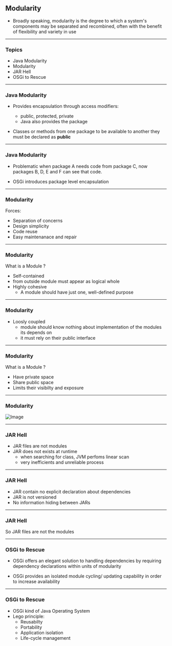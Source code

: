 ## Modularity

 
* Broadly speaking, modularity is the degree to which a system's components may be separated and recombined, often with the benefit of flexibility and variety in use

---

### Topics

* Java Modularity
* Modularity
* JAR Hell
* OSGi to Rescue

---

### Java Modularity

* Provides encapsulation through access modifiers:
  * public, protected, private
  * Java also provides the package

* Classes or methods from one package to be available to another they
must be declared as <b>public</b>

---

### Java Modularity

*  Problematic when package A needs code from
package C, now packages B, D, E and F can see
that code.

* OSGi introduces package level encapsulation

---

### Modularity

Forces:

* Separation of concerns
* Design simplicity
* Code reuse
* Easy maintenanace and repair

---

### Modularity

What is a Module ?

* Self-contained
 * from outside module must appear as logical whole
* Highly cohesive
  *  A module should have just one, well-defined purpose 

---

### Modularity

* Loosly coupled
  * module should know nothing about implementation of the modules its depends on
  * it must rely on their public interface

---

### Modularity

What is a Module ?

* Have private space 
* Share public space
* Limits their visibilty and exposure

---

### Modularity

![Image](asset/image/modularity.jpg)

---
### JAR Hell

* JAR files are not modules
* JAR does not exists at runtime
  * when searching for class, JVM perfoms linear scan 
  * very inefficients and unreliable process
  
---

### JAR Hell
  
* JAR contain no explicit declaration about dependencies
* JAR is not versioned
* No information hiding between JARs 
  
---

### JAR Hell

So JAR files are not the modules

---

### OSGi to Rescue

* OSGi offers an elegant solution to handling
dependencies by requiring dependency
declarations within units of modularity

* OSGi provides an isolated module cycling/
updating capability in order to increase availability

---

### OSGi to Rescue

* OSGi kind of Java Operating System
* Lego principle:
  * Reusabilty
  * Portability
  * Application isolation
  * Life-cycle management
  
